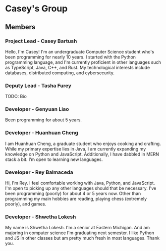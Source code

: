 # Casey's Group

## Members

### Project Lead - Casey Bartush

Hello, I'm Casey! I'm an undergraduate Computer Science student who's been programming for nearly 10 years. I started with the Python programming language, and I'm currently proficient in other languages such as TypeScript, Java, C++, and Rust. My technological interests include databases, distributed computing, and cybersecurity.

### Deputy Lead - Tasha Furey

TODO: Bio

### Developer - Genyuan Liao

Been programming for about 5 years.

### Developer - Huanhuan Cheng

I am Huanhuan Cheng, a graduate student who enjoys cooking and crafting. While my primary expertise lies in Java, I am currently expanding my knowledge on Python and JavaScript. Additionally, I have dabbled in MERN stack a bit. I’m open to learning new languages.

### Developer - Rey Balmaceda

Hi, I'm Rey. I feel comfortable working with Java, Python, and JavaScript. I'm open to picking up any other languages should that be necessary. I've been programming (poorly) for about 4 or 5 years now. Other than programming my main hobbies are reading, playing chess (extremely poorly), and games.

### Developer - Shwetha Lokesh

My name is Shwetha Lokesh. I'm a senior at Eastern Michigan. And am majoring in computer science I'm graduating next semester. I like Python and JS in other classes but am pretty much fresh in most languages. Thank you.
